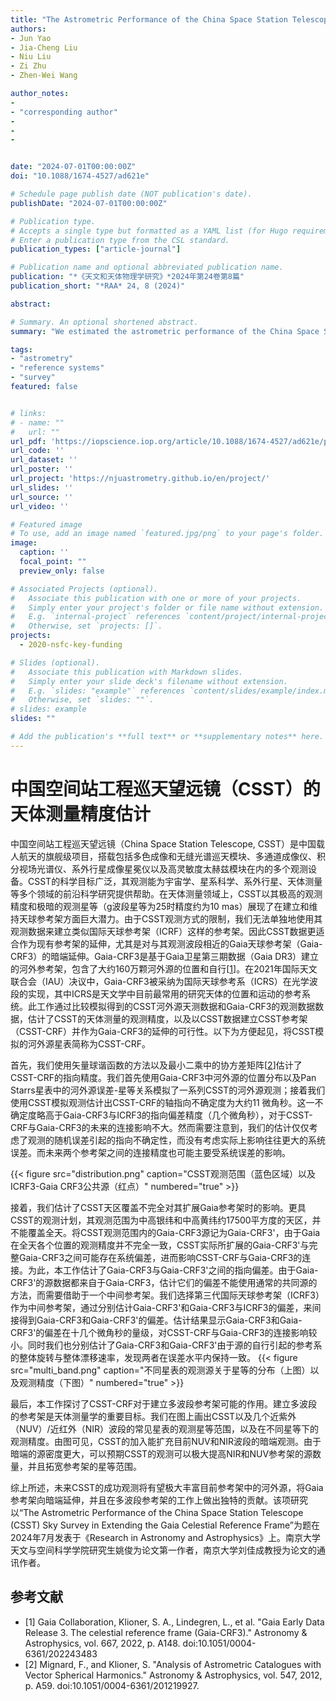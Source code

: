 ```yaml
---
title: "The Astrometric Performance of the China Space Station Telescope (CSST) Sky Survey in Extending the Gaia Celestial Reference Frame"
authors:
- Jun Yao
- Jia-Cheng Liu
- Niu Liu
- Zi Zhu
- Zhen-Wei Wang

author_notes:
- 
- "corresponding author"
- 
- 
- 


date: "2024-07-01T00:00:00Z"
doi: "10.1088/1674-4527/ad621e"

# Schedule page publish date (NOT publication's date).
publishDate: "2024-07-01T00:00:00Z"

# Publication type.
# Accepts a single type but formatted as a YAML list (for Hugo requirements).
# Enter a publication type from the CSL standard.
publication_types: ["article-journal"]

# Publication name and optional abbreviated publication name.
publication: "*《天文和天体物理学研究》*2024年第24卷第8篇"
publication_short: "*RAA* 24, 8 (2024)"

abstract: 

# Summary. An optional shortened abstract.
summary: "We estimated the astrometric performance of the China Space Station Telescope Sky Survey in extending the Gaia Celestial Reference Frame by using a simulated set of sources."

tags:
- "astrometry" 
- "reference systems" 
- "survey"
featured: false


# links:
# - name: ""
#   url: ""
url_pdf: 'https://iopscience.iop.org/article/10.1088/1674-4527/ad621e/pdf'
url_code: ''
url_dataset: ''
url_poster: ''
url_project: 'https://njuastrometry.github.io/en/project/'
url_slides: ''
url_source: ''
url_video: ''

# Featured image
# To use, add an image named `featured.jpg/png` to your page's folder. 
image:
  caption: ''
  focal_point: ""
  preview_only: false

# Associated Projects (optional).
#   Associate this publication with one or more of your projects.
#   Simply enter your project's folder or file name without extension.
#   E.g. `internal-project` references `content/project/internal-project/index.md`.
#   Otherwise, set `projects: []`.
projects: 
  - 2020-nsfc-key-funding

# Slides (optional).
#   Associate this publication with Markdown slides.
#   Simply enter your slide deck's filename without extension.
#   E.g. `slides: "example"` references `content/slides/example/index.md`.
#   Otherwise, set `slides: ""`.
# slides: example
slides: ""

# Add the publication's **full text** or **supplementary notes** here. You can use rich formatting such as including [code, math, and images](https://docs.hugoblox.com/content/writing-markdown-latex/).
---
```


<!-- {{% callout note %}}
Click the *Cite* button above to demo the feature to enable visitors to import publication metadata into their reference management software.
{{% /callout %}}

{{% callout note %}}
Create your slides in Markdown - click the *Slides* button to check out the example.
{{% /callout %}} -->

# 中国空间站工程巡天望远镜（CSST）的天体测量精度估计

中国空间站工程巡天望远镜（China Space Station Telescope, CSST）是中国载人航天的旗舰级项目，搭载包括多色成像和无缝光谱巡天模块、多通道成像仪、积分视场光谱仪、系外行星成像星冕仪以及高灵敏度太赫兹模块在内的多个观测设备。CSST的科学目标广泛，其观测能为宇宙学、星系科学、系外行星、天体测量等多个领域的前沿科学研究提供帮助。在天体测量领域上，CSST以其极高的观测精度和极暗的观测星等（g波段星等为25时精度约为10 mas）展现了在建立和维持天球参考架方面巨大潜力。由于CSST观测方式的限制，我们无法单独地使用其观测数据来建立类似国际天球参考架（ICRF）这样的参考架。因此CSST数据更适合作为现有参考架的延伸，尤其是对与其观测波段相近的Gaia天球参考架（Gaia-CRF3）的暗端延伸。Gaia-CRF3是基于Gaia卫星第三期数据（Gaia DR3）建立的河外参考架，包含了大约160万颗河外源的位置和自行[[1](#Gaia_CRF3)]。在2021年国际天文联合会（IAU）决议中，Gaia-CRF3被采纳为国际天球参考系（ICRS）在光学波段的实现，其中ICRS是天文学中目前最常用的研究天体的位置和运动的参考系统。此工作通过比较模拟得到的CSST河外源天测数据和Gaia-CRF3的观测数据数据，估计了CSST的天体测量的观测精度，以及以CSST数据建立CSST参考架（CSST-CRF）并作为Gaia-CRF3的延伸的可行性。以下为方便起见，将CSST模拟的河外源星表简称为CSST-CRF。

首先，我们使用矢量球谐函数的方法以及最小二乘中的协方差矩阵[[2](#Mignard2012)]估计了CSST-CRF的指向精度。我们首先使用Gaia-CRF3中河外源的位置分布以及Pan Starrs星表中的河外源误差-星等关系模拟了一系列CSST的河外源观测；接着我们使用CSST模拟观测估计出CSST-CRF的轴指向不确定度为大约11 微角秒。这一不确定度略高于Gaia-CRF3与ICRF3的指向偏差精度（几个微角秒），对于CSST-CRF与Gaia-CRF3的未来的连接影响不大。然而需要注意到，我们的估计仅仅考虑了观测的随机误差引起的指向不确定性，而没有考虑实际上影响往往更大的系统误差。而未来两个参考架之间的连接精度也可能主要受系统误差的影响。

{{< figure src="distribution.png" caption="CSST观测范围（蓝色区域）以及ICRF3-Gaia CRF3公共源（红点）" numbered="true" >}}

接着，我们估计了CSST天区覆盖不完全对其扩展Gaia参考架时的影响。更具CSST的观测计划，其观测范围为中高银纬和中高黄纬约17500平方度的天区，并不能覆盖全天。将CSST观测范围内的Gaia-CRF3源记为Gaia-CRF3'，由于Gaia在全天各个位置的观测精度并不完全一致，CSST实际所扩展的Gaia-CRF3'与完整Gaia-CRF3之间可能存在系统偏差，进而影响CSST-CRF与Gaia-CRF3的连接。为此，本工作估计了Gaia-CRF3与Gaia-CRF3'之间的指向偏差。由于Gaia-CRF3'的源数据都来自于Gaia-CRF3，估计它们的偏差不能使用通常的共同源的方法，而需要借助于一个中间参考架。我们选择第三代国际天球参考架（ICRF3）作为中间参考架，通过分别估计Gaia-CRF3'和Gaia-CRF3与ICRF3的偏差，来间接得到Gaia-CRF3和Gaia-CRF3'的偏差。估计结果显示Gaia-CRF3和Gaia-CRF3'的偏差在十几个微角秒的量级，对CSST-CRF与Gaia-CRF3的连接影响较小。同时我们也分别估计了Gaia-CRF3和Gaia-CRF3'由于源的自行引起的参考系的整体旋转与整体漂移速率，发现两者在误差水平内保持一致。
{{< figure src="multi_band.png" caption="不同星表的观测源关于星等的分布（上图）以及观测精度（下图）" numbered="true" >}}

最后，本工作探讨了CSST-CRF对于建立多波段参考架可能的作用。建立多波段的参考架是天体测量学的重要目标。我们在图上画出CSST以及几个近紫外（NUV）/近红外（NIR）波段的常见星表的观测星等范围，以及在不同星等下的观测精度。由图可见，CSST的加入能扩充目前NUV和NIR波段的暗端观测。由于暗端的源密度更大，可以预期CSST的观测可以极大提高NIR和NUV参考架的源数量，并且拓宽参考架的星等范围。

综上所述，未来CSST的成功观测将有望极大丰富目前参考架中的河外源，将Gaia参考架向暗端延伸，并且在多波段参考架的工作上做出独特的贡献。该项研究以“The Astrometric Performance of the China Space Station Telescope (CSST) Sky Survey in Extending the Gaia Celestial Reference Frame”为题在2024年7月发表于《Research in Astronomy and Astrophysics》上。南京大学天文与空间科学学院研究生姚俊为论文第一作者，南京大学刘佳成教授为论文的通讯作者。

## 参考文献

- <span id="Gaia_CRF3">[1] Gaia Collaboration, Klioner, S. A., Lindegren, L., et al. "Gaia Early Data Release 3. The celestial reference frame (Gaia-CRF3)." Astronomy & Astrophysics, vol. 667, 2022, p. A148. doi:10.1051/0004-6361/202243483
- <span id="Mignard2012">[2] Mignard, F., and Klioner, S. "Analysis of Astrometric Catalogues with Vector Spherical Harmonics." Astronomy & Astrophysics, vol. 547, 2012, p. A59. doi:10.1051/0004-6361/201219927.
